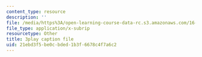 ```yaml
---
content_type: resource
description: ''
file: /media/https%3A/open-learning-course-data-rc.s3.amazonaws.com/16-660j-introduction-to-lean-six-sigma-methods-january-iap-2012/21ebd3f5be0cbded1b3f6678c4f7a6c2_dNvt3SSm9Jc.srt
file_type: application/x-subrip
resourcetype: Other
title: 3play caption file
uid: 21ebd3f5-be0c-bded-1b3f-6678c4f7a6c2
---
```

